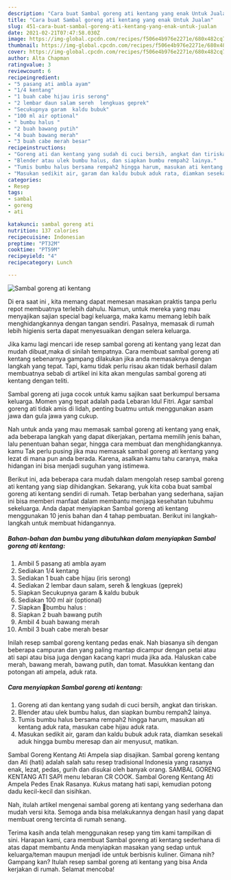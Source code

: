 ```yaml
---
description: "Cara buat Sambal goreng ati kentang yang enak Untuk Jualan"
title: "Cara buat Sambal goreng ati kentang yang enak Untuk Jualan"
slug: 451-cara-buat-sambal-goreng-ati-kentang-yang-enak-untuk-jualan
date: 2021-02-21T07:47:58.030Z
image: https://img-global.cpcdn.com/recipes/f506e4b976e2271e/680x482cq70/sambal-goreng-ati-kentang-foto-resep-utama.jpg
thumbnail: https://img-global.cpcdn.com/recipes/f506e4b976e2271e/680x482cq70/sambal-goreng-ati-kentang-foto-resep-utama.jpg
cover: https://img-global.cpcdn.com/recipes/f506e4b976e2271e/680x482cq70/sambal-goreng-ati-kentang-foto-resep-utama.jpg
author: Alta Chapman
ratingvalue: 3
reviewcount: 6
recipeingredient:
- "5 pasang ati ambla ayam"
- "1/4 kentang"
- "1 buah cabe hijau iris serong"
- "2 lembar daun salam sereh  lengkuas geprek"
- "Secukupnya garam  kaldu bubuk"
- "100 ml air optional"
- " bumbu halus "
- "2 buah bawang putih"
- "4 buah bawang merah"
- "3 buah cabe merah besar"
recipeinstructions:
- "Goreng ati dan kentang yang sudah di cuci bersih, angkat dan tiriskan."
- "Blender atau ulek bumbu halus, dan siapkan bumbu rempah2 lainya."
- "Tumis bumbu halus bersama rempah2 hingga harum, masukan ati kentang aduk rata, masukan cabe hijau aduk rata."
- "Masukan sedikit air, garam dan kaldu bubuk aduk rata, diamkan sesekali aduk hingga bumbu meresap dan air menyusut, matikan."
categories:
- Resep
tags:
- sambal
- goreng
- ati

katakunci: sambal goreng ati 
nutrition: 137 calories
recipecuisine: Indonesian
preptime: "PT32M"
cooktime: "PT59M"
recipeyield: "4"
recipecategory: Lunch

---
```



![Sambal goreng ati kentang](https://img-global.cpcdn.com/recipes/f506e4b976e2271e/680x482cq70/sambal-goreng-ati-kentang-foto-resep-utama.jpg)

Di era  saat ini , kita memang dapat memesan masakan praktis tanpa perlu repot membuatnya terlebih dahulu. Namun, untuk mereka yang mau menyajikan sajian special bagi keluarga, maka kamu memang lebih baik menghidangkannya dengan tangan sendiri. Pasalnya, memasak di rumah lebih higienis serta dapat menyesuaikan dengan selera keluarga.

Jika kamu lagi mencari ide resep sambal goreng ati kentang yang lezat dan mudah dibuat,maka di sinilah tempatnya. Cara membuat sambal goreng ati kentang  sebenarnya gampang dilakukan jika anda memasaknya dengan langkah yang tepat. Tapi, kamu tidak perlu risau akan tidak berhasil dalam membuatnya 
sebab di artikel ini kita akan mengulas sambal goreng ati kentang dengan teliti.  

Sambal goreng ati juga cocok untuk kamu sajikan saat berkumpul bersama keluarga. Momen yang tepat adalah pada Lebaran Idul Fitri. Agar sambal goreng ati tidak amis di lidah, penting buatmu untuk menggunakan asam jawa dan gula jawa yang cukup.

Nah untuk anda yang mau memasak sambal goreng ati kentang yang enak, ada beberapa langkah yang dapat dikerjakan, pertama memilih jenis bahan, lalu penentuan bahan segar, hingga cara membuat dan menghidangkannya. kamu Tak perlu pusing jika mau memasak sambal goreng ati kentang yang lezat di mana pun anda berada. Karena, asalkan kamu  tahu caranya, maka hidangan ini bisa menjadi suguhan yang istimewa.

Berikut ini, ada beberapa cara mudah dalam mengolah resep sambal goreng ati kentang yang siap dihidangkan. Sekarang, yuk kita coba buat sambal goreng ati kentang sendiri di rumah. Tetap berbahan yang sederhana, sajian ini bisa memberi manfaat dalam membantu menjaga kesehatan tubuhmu sekeluarga. Anda dapat menyiapkan Sambal goreng ati kentang menggunakan 10 jenis bahan dan 4 tahap pembuatan. Berikut ini langkah-langkah untuk membuat hidangannya.

<!--inarticleads1-->

##### Bahan-bahan dan bumbu yang dibutuhkan dalam menyiapkan Sambal goreng ati kentang:

1. Ambil 5 pasang ati ambla ayam
1. Sediakan 1/4 kentang
1. Sediakan 1 buah cabe hijau (iris serong)
1. Sediakan 2 lembar daun salam, sereh &amp; lengkuas (geprek)
1. Siapkan Secukupnya garam &amp; kaldu bubuk
1. Sediakan 100 ml air (optional)
1. Siapkan  📍bumbu halus :
1. Siapkan 2 buah bawang putih
1. Ambil 4 buah bawang merah
1. Ambil 3 buah cabe merah besar


Inilah resep sambal goreng kentang pedas enak. Nah biasanya sih dengan beberapa campuran dan yang paling mantap dicampur dengan petai atau ati sapi atau bisa juga dengan kacang kapri muda jika ada. Haluskan cabe merah, bawang merah, bawang putih, dan tomat. Masukkan kentang dan potongan ati ampela, aduk rata. 

<!--inarticleads2-->

##### Cara menyiapkan Sambal goreng ati kentang:

1. Goreng ati dan kentang yang sudah di cuci bersih, angkat dan tiriskan.
1. Blender atau ulek bumbu halus, dan siapkan bumbu rempah2 lainya.
1. Tumis bumbu halus bersama rempah2 hingga harum, masukan ati kentang aduk rata, masukan cabe hijau aduk rata.
1. Masukan sedikit air, garam dan kaldu bubuk aduk rata, diamkan sesekali aduk hingga bumbu meresap dan air menyusut, matikan.


Sambal Goreng Kentang Ati Ampela siap disajikan. Sambal goreng kentang dan Ati (hati) adalah salah satu resep tradisional Indonesia yang rasanya enak, lezat, pedas, gurih dan disukai oleh banyak orang. SAMBAL GORENG KENTANG ATI SAPI menu lebaran CR COOK. Sambal Goreng Kentang Ati Ampela Pedes Enak Rasanya. Kukus matang hati sapi, kemudian potong dadu kecil-kecil dan sisihkan. 

Nah, itulah artikel mengenai  sambal goreng ati kentang  yang sederhana dan mudah versi kita. Semoga anda bisa melakukannya dengan hasil yang dapat membuat oreng tercinta di rumah senang. 

Terima kasih anda telah menggunakan resep yang tim kami tampilkan di sini. Harapan kami, cara membuat  Sambal goreng ati kentang sederhana di atas dapat membantu Anda menyiapkan masakan yang sedap untuk keluarga/teman maupun menjadi ide untuk berbisnis kuliner. Gimana nih? Gampang kan? Itulah resep sambal goreng ati kentang yang bisa Anda kerjakan di rumah. Selamat mencoba!

